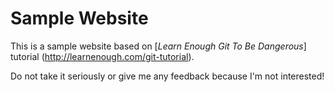 # Sample Website

This is a sample website based on [*Learn Enough Git To Be Dangerous*] tutorial (http://learnenough.com/git-tutorial).

Do not take it seriously or give me any feedback because I'm not interested!


